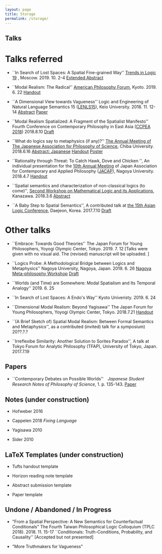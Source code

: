 ```yaml
---
layout: page
title: Storage
permalink: /storage/
---
```


## Talks
# Talks referred

* ``In Search of Lost Spaces: A Spatial Fine-grained Way''
[Trends in Logic 19](https://sites.google.com/view/trendsinlogic2019)
, Moscow. 2019. 10. 2-4
[Extended Abstract](assets/20190501_TRENDS2019_LostSpace.pdf)


* ``Modal Realism: The Radical''
[American Philosophy Forum](http://www.lit.kobe-u.ac.jp/apforum/), Kyoto. 2019. 6. 22
[Handout](assets/20190622ModalRealismRadical.pdf)

* ``A Dimensional View towards Vagueness''
Logic and Engineering of Natural Language Semantics 15
([LENLS15](http://www.is.ocha.ac.jp/~bekki/lenls/)),  Keio University. 2018. 11. 12-14
[Abstract](assets/201811LENLS15DimensionalVaguenessAbstract.pdf)
[Paper](assets/20181021LENL15DimensionalVaguenessPaper.pdf)

*  ``Modal Realism Spatialized: A Fragment of the Spatialist Manifesto''
Fourth Conference on Contemporary Philosophy in East Asia
([CCPEA 2018](https://conference.nccu.edu.tw/actnews/intro.php?Sn=176&OSn=622)) 2018.8.10
[Draft](assets/20180810_manifesto_typeset.pdf)

* ``What do logics say to metaphysics (if any)?''
[The Annual Meeting of The Japanese Association for Philosophy of Science](http://phsc.jp/conference.html#2018), Chiba University. 2018.6.16
[Abstract: Japanese](http://phsc.jp/dat/rsm/20180524_16C3.pdf)
[Handout](assets/20180617-poster-whatlogicssay.pdf)
[Poster](assets/20180617_whatlogicstalkabout.pdf)


* ``Rationality through Threat:
To Catch Hawk, Dove and Chicken '',
An individual presentation for the [10th Annual Meeting](https://jacapsite.files.wordpress.com/2018/04/jacap_10th_abstracts.pdf) of Japan Association for Contemporary and Applied Philosophy ([JACAP](https://jacap.org/english/)), Nagoya University. 2018.4.7
[Handout](assets/20170407RationalityThreat.pdf)


* ``Spatial semantics and characterization of non-classical logics (to come)'',
[Second Workshop on Mathematical Logic and its Applications](http://www.jaist.ac.jp/is/labs/ishihara-lab/mla2018/),
Kanazawa. 2018.3.6
[Abstract](assets/20180306Abstract_SpatialSemanticsCharacterization.pdf)

* ``A Baby Step to Spatial Semantics'', A contributed talk at [the 15th Asian Logic Conference](https://alc15korea.wixsite.com/alckorea), Daejeon, Korea. 2017.7.10
[Draft](assets/A_Baby_Step_to_Spatial_Semantics.pdf)

# Other talks

* ``Embrace: Towards Good Theories'' The Japan Forum for Young Philosophers, Yoyogi Olympic Center, Tokyo. 2019. 7. 12 [Talks were given with no visual aid. The (revised) manuscript will be uploaded. ]


* ``Logics Probe: A Methodological Bridge between Logics and Metaphysics''
Nagoya University, Nagoya, Japan. 2019. 6. 26
[Nagoya Meta-philosophy Workshop](https://sites.google.com/site/masashikasaki2/%E3%82%A4%E3%83%99%E3%83%B3%E3%83%88/nagoya-meta-philosophy-workshop/5th)
[Draft]()

* ``Worlds (and Time) are Somewhere: Modal Spatialism and Its Temporal Analogy'' 2019. 6. 25

* ``In Search of Lost Spaces: A Endo's Way'' Kyoto Univeristy. 2019. 6. 24


* ``Dimensional Modal Realism: Beyond Yagisawa'' The Japan Forum for Young Philosophers, Yoyogi Olympic Center, Tokyo. 2018.7.21
[Handout](assets/20180721_dimensionalism_wakate.pdf)

* ``(A Brief Sketch of) Spatial Modal Realism: Between Formal Semantics and Metaphysics'', as a contributed (invited) talk for a symposium)
20??.?.?

* ``Irreflexibe Similarity: Another Solution to Sorites Paradox'', A talk at Tokyo Forum for Analytic Philosophy (TFAP), University of Tokyo, Japan. 2017.7.19



## Papers

* ``Contemporary Debates on Possible Worlds''　_Japanese Student Research Notes of Philosophy of Science_, 1. p. 135-143.
[Paper](http://pssj.info/jsrnps/contents/contents_data/001_17.pdf)


## Notes (under construction)
* Hofweber 2016

* Cappelen 2018 _Fixing Language_

* Yagisawa 2010

* Sider 2010




## LaTeX Templates (under construction)

* Tufts handout template

* Horizon reading note template

* Abstract submission template

* Paper template

## Undone / Abandoned / In Progress

* "From a Spatial Perspective: A New Semantics for Counterfactual
Conditionals" The Fourth Taiwan Philosophical Logic Colloquium (TPLC 2018). 2018. 11. 15-17
``Conditionals: Truth-Conditions, Probability, and Causality''
[Accepted but not presented]

* "More Truthmakers for Vagueness"
